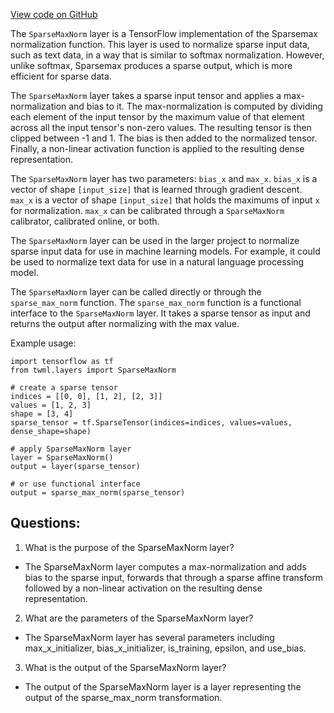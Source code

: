 [View code on GitHub](https://github.com/misbahsy/the-algorithm/twml/twml/layers/sparse_max_norm.py)

The `SparseMaxNorm` layer is a TensorFlow implementation of the Sparsemax normalization function. This layer is used to normalize sparse input data, such as text data, in a way that is similar to softmax normalization. However, unlike softmax, Sparsemax produces a sparse output, which is more efficient for sparse data. 

The `SparseMaxNorm` layer takes a sparse input tensor and applies a max-normalization and bias to it. The max-normalization is computed by dividing each element of the input tensor by the maximum value of that element across all the input tensor's non-zero values. The resulting tensor is then clipped between -1 and 1. The bias is then added to the normalized tensor. Finally, a non-linear activation function is applied to the resulting dense representation. 

The `SparseMaxNorm` layer has two parameters: `bias_x` and `max_x`. `bias_x` is a vector of shape `[input_size]` that is learned through gradient descent. `max_x` is a vector of shape `[input_size]` that holds the maximums of input `x` for normalization. `max_x` can be calibrated through a `SparseMaxNorm` calibrator, calibrated online, or both. 

The `SparseMaxNorm` layer can be used in the larger project to normalize sparse input data for use in machine learning models. For example, it could be used to normalize text data for use in a natural language processing model. 

The `SparseMaxNorm` layer can be called directly or through the `sparse_max_norm` function. The `sparse_max_norm` function is a functional interface to the `SparseMaxNorm` layer. It takes a sparse tensor as input and returns the output after normalizing with the max value. 

Example usage:

```
import tensorflow as tf
from twml.layers import SparseMaxNorm

# create a sparse tensor
indices = [[0, 0], [1, 2], [2, 3]]
values = [1, 2, 3]
shape = [3, 4]
sparse_tensor = tf.SparseTensor(indices=indices, values=values, dense_shape=shape)

# apply SparseMaxNorm layer
layer = SparseMaxNorm()
output = layer(sparse_tensor)

# or use functional interface
output = sparse_max_norm(sparse_tensor)
```
## Questions: 
 1. What is the purpose of the SparseMaxNorm layer?
- The SparseMaxNorm layer computes a max-normalization and adds bias to the sparse input, forwards that through a sparse affine transform followed by a non-linear activation on the resulting dense representation.

2. What are the parameters of the SparseMaxNorm layer?
- The SparseMaxNorm layer has several parameters including max_x_initializer, bias_x_initializer, is_training, epsilon, and use_bias.

3. What is the output of the SparseMaxNorm layer?
- The output of the SparseMaxNorm layer is a layer representing the output of the sparse_max_norm transformation.